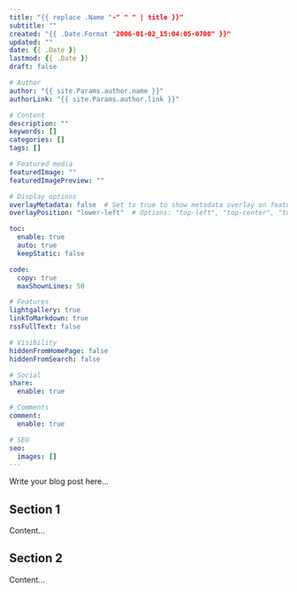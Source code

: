 ```yaml
---
title: "{{ replace .Name "-" " " | title }}"
subtitle: ""
created: "{{ .Date.Format "2006-01-02_15:04:05-0700" }}"
updated: ""
date: {{ .Date }}
lastmod: {{ .Date }}
draft: false

# Author
author: "{{ site.Params.author.name }}"
authorLink: "{{ site.Params.author.link }}"

# Content
description: ""
keywords: []
categories: []
tags: []

# Featured media
featuredImage: ""
featuredImagePreview: ""

# Display options
overlayMetadata: false  # Set to true to show metadata overlay on featured image
overlayPosition: "lower-left"  # Options: "top-left", "top-center", "top-right", "mid-left", "mid-center", "mid-right", "lower-left", "lower-center", "lower-right"

toc:
  enable: true
  auto: true
  keepStatic: false

code:
  copy: true
  maxShownLines: 50

# Features
lightgallery: true
linkToMarkdown: true
rssFullText: false

# Visibility
hiddenFromHomePage: false
hiddenFromSearch: false

# Social
share:
  enable: true

# Comments
comment:
  enable: true

# SEO
seo:
  images: []
---
```


Write your blog post here...

<!--more-->

## Section 1

Content...

## Section 2

Content...
